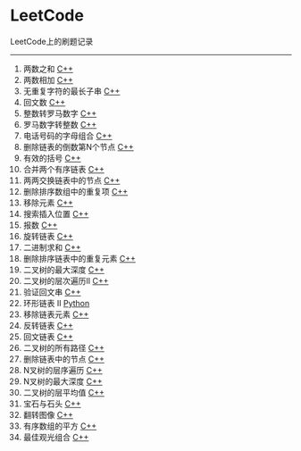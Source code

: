 # LeetCode
LeetCode上的刷题记录

----
1. 两数之和 [C++](./C++/1两数之和.md)
2. 两数相加 [C++](./C++/2两数相加.md)
3. 无重复字符的最长子串 [C++](./C++/3无重复字符的最长子串.md)
9. 回文数 [C++](./C++/9回文数.md)
12. 整数转罗马数字 [C++](./C++/12整数转罗马数字.md)
13. 罗马数字转整数 [C++](./C++/13罗马数字转整数.md)
17. 电话号码的字母组合 [C++](./C++/17电话号码的字母组合.md)
19. 删除链表的倒数第N个节点 [C++](./C++/19删除链表的倒数第N个节点.md)
20. 有效的括号 [C++](./C++/21合并两个有序链表.md)
21. 合并两个有序链表 [C++](./C++/20有效的括号.md)
24. 两两交换链表中的节点 [C++](./C++/24两两交换链表中的节点.md)
26. 删除排序数组中的重复项 [C++](./C++/26删除排序数组中的重复项.md)
27. 移除元素 [C++](./C++/26移除元素.md)
35. 搜索插入位置 [C++](./C++/35搜索插入位置.md)
38. 报数 [C++](./C++/38报数.md)
61. 旋转链表 [C++](./C++/61旋转链表.md)
67. 二进制求和 [C++](./C++/67二进制求和.md)
83. 删除排序链表中的重复元素 [C++](./C++/83删除排序链表中的重复元素.md)
104. 二叉树的最大深度 [C++](./C++/104二叉树的最大深度.md)
107. 二叉树的层次遍历II [C++](./C++/107二叉树的层次遍历II.md)
125. 验证回文串 [C++](./C++/125验证回文串.md)
142. 环形链表 II [Python](./Python/142环形链表%20II.md)
203. 移除链表元素 [C++](./C++/203移除链表元素.md)
206. 反转链表 [C++](./C++/206反转链表.md)
234. 回文链表 [C++](./C++/234回文链表.md)
257. 二叉树的所有路径 [C++](./C++/257二叉树的所有路径.md)
237. 删除链表中的节点 [C++](./C++/237删除链表中的节点.md)
429. N叉树的层序遍历 [C++](./C++/429N叉树的层序遍历.md)
559. N叉树的最大深度 [C++](./C++/559N叉树的最大深度.md)
637. 二叉树的层平均值 [C++](./C++/637二叉树的层平均值.md)
771. 宝石与石头 [C++](./C++/771宝石与石头.md)
832. 翻转图像 [C++](./C++/832翻转图像.md)
977. 有序数组的平方 [C++](./C++/977有序数组的平方.md)
1014. 最佳观光组合 [C++](./C++/1014最佳观光组合.md)
